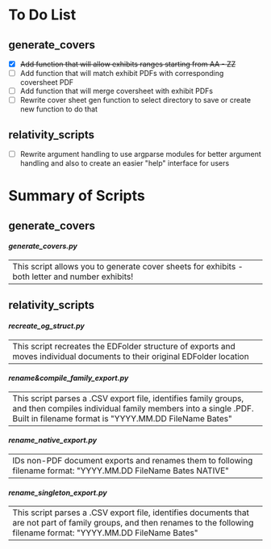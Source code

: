 # To Do List

## generate_covers

- [X] ~~Add function that will allow exhibits ranges starting from AA - ZZ~~
- [ ] Add function that will match exhibit PDFs with corresponding coversheet PDF
- [ ] Add function that will merge coversheet with exhibit PDFs
- [ ] Rewrite cover sheet gen function to select directory to save or create new function to do that

## relativity_scripts
- [ ] Rewrite argument handling to use argparse modules for better argument handling and also to create an easier "help" interface for users


# Summary of Scripts

## generate_covers

#### *generate_covers.py*
<table><tr><td>This script allows you to generate cover sheets for exhibits - both letter and number exhibits!</td></tr></table>

## relativity_scripts

#### *recreate_og_struct.py*
<table><tr><td>This script recreates the EDFolder structure of exports and moves individual documents to their original EDFolder location</td></tr></table>

#### *rename&compile_family_export.py*
<table><tr><td>This script parses a .CSV export file, identifies family groups, and then compiles individual family members into a single .PDF. Built in filename format is "YYYY.MM.DD FileName Bates"</td></tr></table>

#### *rename_native_export.py*
<table><tr><td>IDs non-PDF document exports and renames them to following filename format: "YYYY.MM.DD FileName Bates NATIVE"</td></tr></table>

#### *rename_singleton_export.py*
<table><tr><td>This script parses a .CSV export file, identifies documents that are not part of family groups, and then renames to the following filename format: "YYYY.MM.DD FileName Bates"</td></tr></table>

